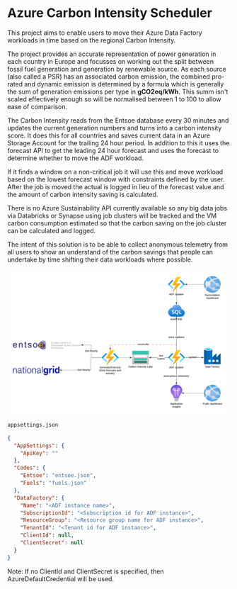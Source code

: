 # Azure Carbon Intensity Scheduler 

This project aims to enable users to move their Azure Data Factory workloads in time based on the regional Carbon Intensity. 

The project provides an accurate representation of power generation in each country in Europe and focusses on working out the split between fossil fuel generation and generation by renewable source. As each source (also called a PSR) has an associated carbon emission, the combined pro-rated and dynamic emission is determined by a formula which is generally the sum of generation emissions per type in **gCO2eq/kWh**. This summ isn't scaled effectively enough so will be normalised between 1 to 100 to allow ease of comparison.

The Carbon Intensity reads from the Entsoe database every 30 minutes and updates the current generation numbers and turns into a carbon intensity score. It does this for all countries and saves current data in an Azure Storage Account for the trailing 24 hour period. In addition to this it uses the forecast API to get the leading 24 hour forecast and uses the forecast to determine whether to move the ADF workload.

If it finds a window on a non-critical job it will use this and move workload based on the lowest forecast window with constraints defined by the user. After the job is moved the actual is logged in lieu of the forecast value and the amount of carbon intensity saving is calculated. 

There is no Azure Sustainability API currently available so any big data jobs via Databricks or Synapse using job clusters will be tracked and the VM carbon consumption estimated so that the carbon saving on the job cluster can be calculated and logged.

The intent of this solution is to be able to collect anonymous telemetry from all users to show an understand of the carbon savings that people can undertake by time shifting their data workloads where possible.

![Architecture](docs/Carbon%20Intensity.png "Architecture")

`appsettings.json`

```json
{
  "AppSettings": {
    "ApiKey": ""
  },
  "Codes": {
    "Entsoe": "entsoe.json",
    "Fuels": "fuels.json"
  },
  "DataFactory": {
    "Name": "<ADF instance name>",
    "SubscriptionId": "<Subscription id for ADF instance>",
    "ResourceGroup": "<Resource group name for ADF instance>",
    "TenantId": "<Tenant id for ADF instance>",
    "ClientId": null,
    "ClientSecret": null
  }
}
```

Note: If no ClientId and ClientSecret is specified, then AzureDefaultCredential will be used.
